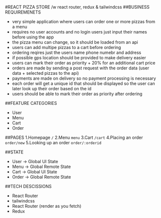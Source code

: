 #REACT PIZZA STORE
/w react router, redux & tailwindcss
##BUSINESS REQUIREMENETS

- very simple application where users can order one or more pizzas from a menu
- requires no user accounts and no login users just input their names before using the app
- the pizza menu can change, so it should be loaded from an api
- users can add multipe pizzas to a cart before ordering
- ordering reqires just the users name phone numebr and address
- if possible gps location should be provided to make delivery easier
- users can mark their order as priority + 20% for an additional cart price
- orders are made by sending a post request with the order data (user data + selected pizzas to the api)
- payments are made on delivery so no payment processing is necessary
- each order will get a unique id that should be displayed so the user can later look up their order based on the id
- users should be able to mark their order as priority after ordering

##FEATURE CATEGORIES

- User
- Menu
- Cart
- Order

##PAGES
1.Homepage `/`
2.Menu `menu`
3.Cart `/cart`
4.Placing an order `order/new`
5.Looking up an order `order/:orderid`

##STATE

- User -> Global UI State
- Menu -> Global Remote State
- Cart -> Global UI State
- Order -> Global Remote State

##TECH DESCISSIONS

- React Router
- tailwindcss
- React Router (render as you fetch)
- Redux
